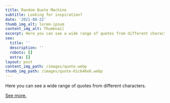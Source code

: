 ```yaml
---
title: Random Quote Machine
subtitle: Looking for inspiration?
date: '2021-08-22'
thumb_img_alt: lorem-ipsum
content_img_alt: Thumbnail
excerpt: Here you can see a wide range of quotes from different characters.
seo:
  title: ''
  description: ''
  robots: []
  extra: []
layout: post
content_img_path: /images/quote.webp
thumb_img_path: /images/quote-61c646e6.webp
---
```

Here you can see a wide range of quotes from different characters.

[See more.](https://codepen.io/rodomaxi/pen/zYzKbMy)
